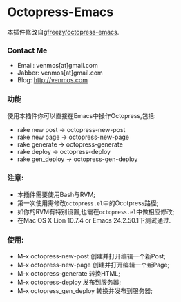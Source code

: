 # Octopress-Emacs

本插件修改自[gfreezy/octopress-emacs](https://github.com/gfreezy/octopress-emacs "gfreezy/octopress-emacs").

### Contact Me
* Email: venmos[at]gmail.com
* Jabber: venmos[at]gmail.com
* Blog: http://venmos.com

### 功能

使用本插件你可以直接在Emacs中操作Octopress,包括:

* rake new post -> octopress-new-post
* rake new page -> octopress-new-page
* rake generate -> octopress-generate
* rake deploy -> octopress-deploy
* rake gen_deploy -> octopress-gen-deploy

### 注意:

* 本插件需要使用Bash与RVM;
* 第一次使用需修改`octopress.el`中的Ocotpress路径;
* 如你的RVM有特别设置,也需在`octopress.el`中做相应修改;
* 在Mac OS X Lion 10.7.4 or Emacs 24.2.50.1下测试通过.

### 使用:

* M-x octopress-new-post     创建并打开编辑一个新Post;
* M-x octopress-new-page     创建并打开编辑一个新Page;
* M-x octopress-generate     转换HTML;
* M-x octopress-deploy       发布到服务器;
* M-x octopress_gen_deploy   转换并发布到服务器;
